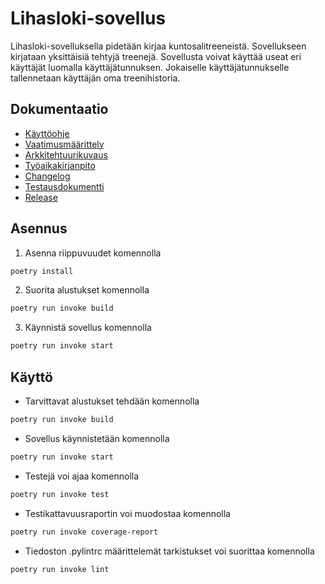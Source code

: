 # Lihasloki-sovellus

Lihasloki-sovelluksella pidetään kirjaa kuntosalitreeneistä. Sovellukseen kirjataan yksittäisiä tehtyjä treenejä. Sovellusta voivat käyttää useat eri käyttäjät luomalla käyttäjätunnuksen. Jokaiselle käyttäjätunnukselle tallennetaan käyttäjän oma treenihistoria.

## Dokumentaatio

- [Käyttöohje](./dokumentaatio/kayttoohje.md)
- [Vaatimusmäärittely](./dokumentaatio/vaatimusmaarittely.md)
- [Arkkitehtuurikuvaus](./dokumentaatio/arkkitehtuuri.md)
- [Työaikakirjanpito](./dokumentaatio/tuntikirjanpito.md)
- [Changelog](./dokumentaatio/changelog.md)
- [Testausdokumentti](./dokumentaatio/testaus.md)
- [Release]([/releases/tag/loppupalautus]](https://github.com/brotholi/ot-harjoitustyo/releases/tag/loppupalautus))

## Asennus


1. Asenna riippuvuudet komennolla 
```bash
poetry install
```
2. Suorita alustukset komennolla 
```bash
poetry run invoke build
```
3. Käynnistä sovellus komennolla 
```bash
poetry run invoke start
```

## Käyttö
- Tarvittavat alustukset tehdään komennolla 
```bash
poetry run invoke build
```
- Sovellus käynnistetään komennolla 
```bash
poetry run invoke start
```
- Testejä voi ajaa komennolla 
```bash
poetry run invoke test
```
- Testikattavuusraportin voi muodostaa komennolla 
```bash
poetry run invoke coverage-report
```
- Tiedoston .pylintrc määrittelemät tarkistukset voi suorittaa komennolla
```bash
poetry run invoke lint
```

